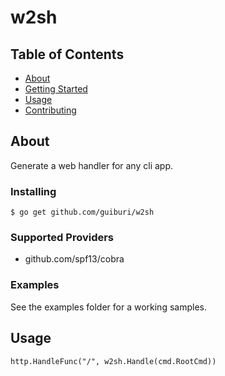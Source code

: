 # w2sh

## Table of Contents
+ [About](#about)
+ [Getting Started](#getting_started)
+ [Usage](#usage)
+ [Contributing](../CONTRIBUTING.md)

## About <a name = "about"></a>

Generate a web handler for any cli app.

### Installing

```
$ go get github.com/guiburi/w2sh
```
### Supported Providers

* github.com/spf13/cobra


### Examples

See the examples folder for a working samples.

## Usage <a name = "usage"></a>

```
http.HandleFunc("/", w2sh.Handle(cmd.RootCmd))
```
